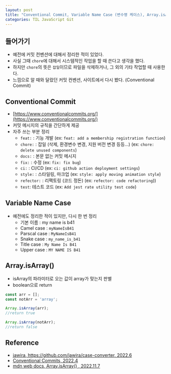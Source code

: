 ```yaml
---
layout: post
title: "Conventional Commit, Variable Name Case (변수명 케이스), Array.isArray()"
categories: TIL JavaScript Git
---
```


## 들어가기

- 예전에 커밋 컨벤션에 대해서 정리한 적이 있었다.
- 사실 그때 `chore`에 대해서 시스템적인 작업을 할 때 쓴다고 생각을 했다.
- 하지만 `chore`의 뜻은 `잡일`이므로 파일을 삭제하거나, 그 외의 기타 작업할 때 사용한다.
- 느낌으로 알 때와 달랐던 커밋 컨벤션, 사이트에서 다시 봤다. (Conventional Commit)

## Conventional Commit

- [https://www.conventionalcommits.org/](https://www.conventionalcommits.org/)
- 커밋 메시지의 규칙을 간단하게 제공
- 자주 쓰는 부분 정리
    - `feat:` : 기능 개발 (ex: `feat: add a membership registration function`)
    - `chore:` : 잡일 (삭제, 환경변수 변경, 지원 버전 변경 등등...) (ex: `chore: delete unused components`)
    - `docs:` : 본문 없는 커밋 메시지
    - `fix:` : 수정 (ex: `fix: fix bug`)
    - `ci:` : CI/CD (ex: `ci: github action deployment settings`)
    - `style:` : 스타일링, 마크업 (ex: `style: apply moving animation style`)
    - `refector:` : 리팩토링 (코드 정돈) (ex: `refector: code refactoring`))
    - `test`: 테스트 코드 (ex: `Add jest rate utility test code`)
    
## Variable Name Case
- 예전에도 정리한 적이 있지만, 다시 한 번 정리
    - 기본 이름 : my name is b41
    - Camel case : `myNameIsB41`
    - Parscal case : `MyNameIsB41`
    - Snake case : `my_name_is_b41`
    - Title case : `My Name Is B41`
    - Upper case : `MY NAME IS B41`

## Array.isArray()

- isArray의 파라미터로 오는 값이 array가 맞는지 판별
- boolean으로 return

```JavaScript
const arr = [];
const notArr = 'array';

Array.isArray(arr);
//return true

Array.isArray(notArr);
//return false
```


## Reference
- [jawira, https://github.com/jawira/case-converter, 2022.6](https://github.com/jawira/case-converter)
- [Conventional Commits, 2022.4](https://www.conventionalcommits.org/en/v1.0.0/)
- [mdn web docs, Array.isArray() , 2022.11.7](https://developer.mozilla.org/ko/docs/Web/JavaScript/Reference/Global_Objects/Array/isArray)
